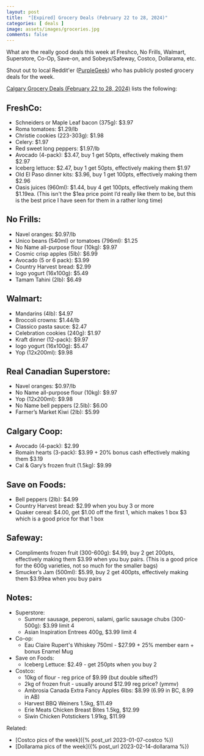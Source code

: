 ```yaml
---
layout: post
title:  "[Expired] Grocery Deals (February 22 to 28, 2024)"
categories: [ deals ]
image: assets/images/groceries.jpg
comments: false
---
```


What are the really good deals this week at Freshco, No Frills, Walmart, Superstore, Co-Op, Save-on, and Sobeys/Safeway, Costco, Dollarama, etc.

Shout out to local Reddit'er ([PurpleGeek](https://www.reddit.com/user/PurpleGeek/)) who has publicly posted grocery deals for the week.


[Calgary Grocery Deals (February 22 to 28, 2024)](https://www.reddit.com/r/Calgary/comments/1awrejw/calgary_grocery_deals_february_22_to_28_2024/) lists the following:

## FreshCo:
- Schneiders or Maple Leaf bacon (375g): $3.97
- Roma tomatoes: $1.29/lb
- Christie cookies (223-303g): $1.98
- Celery: $1.97
- Red sweet long peppers: $1.97/lb
- Avocado (4-pack): $3.47, buy 1 get 50pts, effectively making them $2.97
- Iceberg lettuce: $2.47, buy 1 get 50pts, effectively making them $1.97
- Old El Paso dinner kits: $3.96, buy 1 get 100pts, effectively making them $2.96
- Oasis juices (960ml): $1.44, buy 4 get 100pts, effectively making them $1.19ea. (This isn't the $1ea price point I’d really like them to be, but this is the best price I have seen for them in a rather long time)

## No Frills:
- Navel oranges: $0.97/lb
- Unico beans (540ml) or tomatoes (796ml): $1.25
- No Name all-purpose flour (10kg): $9.97
- Cosmic crisp apples (5lb): $6.99
- Avocado (5 or 6 pack): $3.99
- Country Harvest bread: $2.99
- Iogo yogurt (16x100g): $5.49
- Tamam Tahini (2lb): $6.49


## Walmart:
- Mandarins (4lb): $4.97
- Broccoli crowns: $1.44/lb
- Classico pasta sauce: $2.47
- Celebration cookies (240g): $1.97
- Kraft dinner (12-pack): $9.97
- Iogo yogurt (16x100g): $5.47
- Yop (12x200ml): $9.98

## Real Canadian Superstore:
- Navel oranges: $0.97/lb
- No Name all-purpose flour (10kg): $9.97
- Yop (12x200ml): $9.98
- No Name bell peppers (2.5lb): $6.00
- Farmer’s Market Kiwi (2lb): $5.99

## Calgary Coop:
- Avocado (4-pack): $2.99
- Romain hearts (3-pack): $3.99 + 20% bonus cash effectively making them $3.19
- Cal & Gary’s frozen fruit (1.5kg): $9.99

## Save on Foods:
- Bell peppers (2lb): $4.99
- Country Harvest bread: $2.99 when you buy 3 or more
- Quaker cereal: $4.00, get $1.00 off the first 1, which makes 1 box $3 which is a good price for that 1 box

## Safeway:
- Compliments frozen fruit (300-600g): $4.99, buy 2 get 200pts, effectively making them $3.99 when you buy pairs. (This is a good price for the 600g varieties, not so much for the smaller bags)
- Smucker’s Jam (500ml): $5.99, buy 2 get 400pts, effectively making them $3.99ea when you buy pairs


## Notes:
- Superstore:
   - Summer sausage, peperoni, salami, garlic sausage chubs (300-500g): $3.99 limit 4
   - Asian Inspiration Entrees 400g, $3.99 limit 4
- Co-op:
   - Eau Claire Rupert's Whiskey 750ml - $27.99 + 25% member earn + bonus Enamel Mug
- Save on Foods:
   - Iceberg Lettuce: $2.49 - get 250pts when you buy 2
- Costco:
   - 10kg of flour - reg price of $9.99 (but double sifted?)
   - 2kg of frozen fruit - usually around $12.99 reg price? (ymmv)
   - Ambrosia Canada Extra Fancy Apples 6lbs: $8.99 (6.99 in BC, 8.99 in AB)
   - Harvest BBQ Weiners 1.5kg, $11.49
   - Erie Meats Chicken Breast Bites 1.5kg, $12.99
   - Siwin Chicken Potstickers 1.91kg, $11.99


Related:
 - [Costco pics of the week]({% post_url 2023-01-07-costco %})
 - [Dollarama pics of the week]({% post_url 2023-02-14-dollarama %})


 